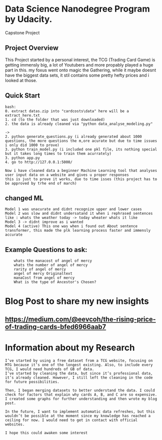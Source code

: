 # Data Science Nanodegree Program by Udacity. 
Capstone Project

## Project Overview

This Project started by a personal interest, the TCG (Trading Card Game) is getting immensly big,
a lot of Youtubers and more propably played a huge part in this.
my foxus went onto magic the Gathering, while it maybe doesnt have the biggest data sets, it stil contains some pretty hefty prices
and i looked at those.


## Quick Start
    bash:
    0. extract datas.zip into "cardcosts\data" here will be a extract_here.txt
    1. cd (to the folder that was just downloaded)
    2. the data is already cleaned via "python data_analyse_modeling.py"          
    
    ->
    2. python generate_questions.py (i already generated about 1000 questions, the more questions the m,ore acurate but due to time issues i only did 1000 to prove)
    3. python train_model.py (i included one pkl file, its nothing special but it takes long times to train them acurrately)
    3. python app.py
    4. go to http://127.0.0.1:5000/

    Now i have cleaned data a beginner Machine Learning tool that analyses user input data on a website and gives u proper responses
    this is just to prove it works, due to time isses (this project has to be approved by trhe end of march)

## changed ML

    Model 1 was unacurate and didnt recognize upper and lower cases
    Model 2 was slow and didnt undersatand it when i rephrased sentences like : whats the weather today -> today wheater whats it like
    Model 3 -> didnt improve as i wanted
    Model 4 (active) This one was when i found out About sentence transformer, this made the plk learning process faster and immensly accurate



## Example Questions to ask:
        whats the manacost of angel of mercy
        whats the number of angel of mercy
        rarity of angel of mercy
        angel of mercy Originaltext
        manaCost from angel of mercy
        What is the type of Ancestor's Chosen?

# Blog Post to share my new insights
    
  ## https://medium.com/@eevcoh/the-rising-price-of-trading-cards-bfed6966aab7


# Information about my Research

    I’ve started by using a free dataset from a TCG website, focusing on MTG because it’s one of the longest existing. Also, to include every TCG, I would need hundreds of GB of data.
    I’ve started by cleaning the data, but since it’s professional data, it’s already cleaned. However, I still left the cleaning in the code for future possibilities.
    
    Then, I began merging datasets to better understand the data. I could check for factors that explain why cards A, B, and C are so expensive.
    I created some graphs for further understanding and then wrote my blog post.
    
    In the future, I want to implement automatic data refreshes, but this wouldn’t be possible at the moment since my knowledge has reached a ceiling for now. I would need to get in contact with official websites.

    I hope this could awaken some interest
